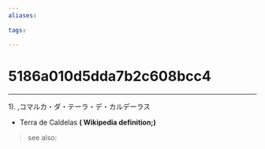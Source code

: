 ```yaml
---
aliases:
    
tags:
    
---
```


# 5186a010d5dda7b2c608bcc4
---
1).
,コマルカ・ダ・テーラ・デ・カルデーラス

- Terra de Caldelas
**( Wikipedia definition;)**
> see also: 
            